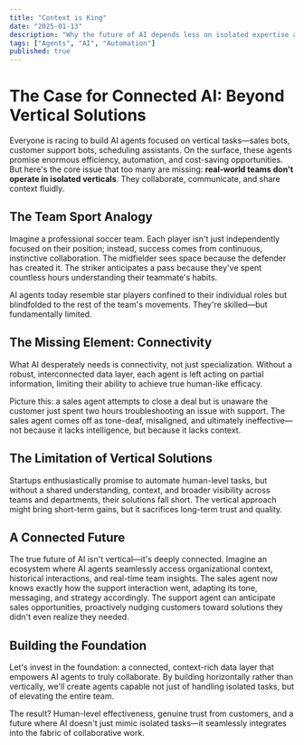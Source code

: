 ```yaml
---
title: "Context is King"
date: "2025-01-13"
description: "Why the future of AI depends less on isolated expertise and more on interconnected teamwork"
tags: ["Agents", "AI", "Automation"]
published: true
---
```


# The Case for Connected AI: Beyond Vertical Solutions

Everyone is racing to build AI agents focused on vertical tasks—sales bots, customer support bots, scheduling assistants. On the surface, these agents promise enormous efficiency, automation, and cost-saving opportunities. But here's the core issue that too many are missing: **real-world teams don't operate in isolated verticals**. They collaborate, communicate, and share context fluidly.

## The Team Sport Analogy

Imagine a professional soccer team. Each player isn't just independently focused on their position; instead, success comes from continuous, instinctive collaboration. The midfielder sees space because the defender has created it. The striker anticipates a pass because they've spent countless hours understanding their teammate's habits. 

AI agents today resemble star players confined to their individual roles but blindfolded to the rest of the team's movements. They're skilled—but fundamentally limited.

## The Missing Element: Connectivity

What AI desperately needs is connectivity, not just specialization. Without a robust, interconnected data layer, each agent is left acting on partial information, limiting their ability to achieve true human-like efficacy. 

Picture this: a sales agent attempts to close a deal but is unaware the customer just spent two hours troubleshooting an issue with support. The sales agent comes off as tone-deaf, misaligned, and ultimately ineffective—not because it lacks intelligence, but because it lacks context.

## The Limitation of Vertical Solutions

Startups enthusiastically promise to automate human-level tasks, but without a shared understanding, context, and broader visibility across teams and departments, their solutions fall short. The vertical approach might bring short-term gains, but it sacrifices long-term trust and quality.

## A Connected Future

The true future of AI isn't vertical—it's deeply connected. Imagine an ecosystem where AI agents seamlessly access organizational context, historical interactions, and real-time team insights. The sales agent now knows exactly how the support interaction went, adapting its tone, messaging, and strategy accordingly. The support agent can anticipate sales opportunities, proactively nudging customers toward solutions they didn't even realize they needed.

## Building the Foundation

Let's invest in the foundation: a connected, context-rich data layer that empowers AI agents to truly collaborate. By building horizontally rather than vertically, we'll create agents capable not just of handling isolated tasks, but of elevating the entire team. 

The result? Human-level effectiveness, genuine trust from customers, and a future where AI doesn't just mimic isolated tasks—it seamlessly integrates into the fabric of collaborative work.